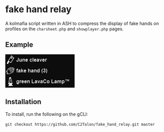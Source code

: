 # fake hand relay

A kolmafia script written in ASH to compress the display of fake hands on profiles on the `charsheet.php` and `showplayer.php` pages.

## Example

![fake_hand_relay.png](https://github.com/C2Talon/fake_hand_relay/blob/master/fake_hand_relay.png "example")

## Installation

To install, run the following on the gCLI:

`git checkout https://github.com/C2Talon/fake_hand_relay.git master`

